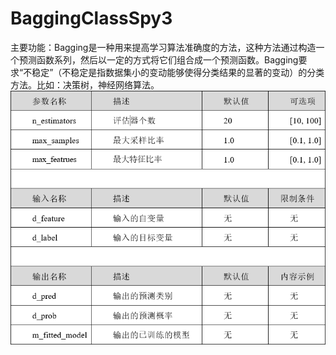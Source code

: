 # BaggingClassSpy3

主要功能：Bagging是一种用来提高学习算法准确度的方法，这种方法通过构造一个预测函数系列，然后以一定的方式将它们组合成一个预测函数。Bagging要求“不稳定”（不稳定是指数据集小的变动能够使得分类结果的显著的变动）的分类方法。比如：决策树，神经网络算法。
![](/assets/BaggingClassSpy3.png)